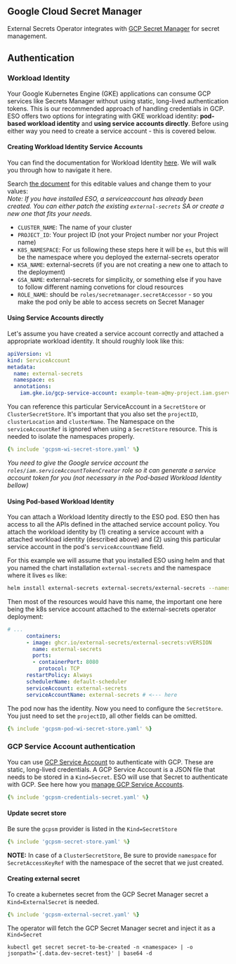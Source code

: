 ## Google Cloud Secret Manager

External Secrets Operator integrates with [GCP Secret Manager](https://cloud.google.com/secret-manager) for secret management.

## Authentication

### Workload Identity

Your Google Kubernetes Engine (GKE) applications can consume GCP services like Secrets Manager without using static, long-lived authentication tokens. This is our recommended approach of handling credentials in GCP. ESO offers two options for integrating with GKE workload identity: **pod-based workload identity** and **using service accounts directly**. Before using either way you need to create a service account - this is covered below.

#### Creating Workload Identity Service Accounts

You can find the documentation for Workload Identity [here](https://cloud.google.com/kubernetes-engine/docs/how-to/workload-identity). We will walk you through how to navigate it here.

Search [the document](https://cloud.google.com/kubernetes-engine/docs/how-to/workload-identity) for this editable values and change them to your values:  
_Note: If you have installed ESO, a serviceaccount has already been created. You can either patch the existing `external-secrets` SA or create a new one that fits your needs._

- `CLUSTER_NAME`: The name of your cluster
- `PROJECT_ID`: Your project ID (not your Project number nor your Project name)
- `K8S_NAMESPACE`: For us following these steps here it will be `es`, but this will be the namespace where you deployed the external-secrets operator
- `KSA_NAME`: external-secrets (if you are not creating a new one to attach to the deployment)
- `GSA_NAME`: external-secrets for simplicity, or something else if you have to follow different naming convetions for cloud resources
- `ROLE_NAME`: should be `roles/secretmanager.secretAccessor` - so you make the pod only be able to access secrets on Secret Manager

#### Using Service Accounts directly

Let's assume you have created a service account correctly and attached a appropriate workload identity. It should roughly look like this:

```yaml
apiVersion: v1
kind: ServiceAccount
metadata:
  name: external-secrets
  namespace: es
  annotations:
    iam.gke.io/gcp-service-account: example-team-a@my-project.iam.gserviceaccount.com
```

You can reference this particular ServiceAccount in a `SecretStore` or `ClusterSecretStore`. It's important that you also set the `projectID`, `clusterLocation` and `clusterName`. The Namespace on the `serviceAccountRef` is ignored when using a `SecretStore` resource. This is needed to isolate the namespaces properly.

```yaml
{% include 'gcpsm-wi-secret-store.yaml' %}
```

*You need to give the Google service account the `roles/iam.serviceAccountTokenCreator` role so it can generate a service account token for you (not necessary in the Pod-based Workload Identity bellow)*

#### Using Pod-based Workload Identity

You can attach a Workload Identity directly to the ESO pod. ESO then has access to all the APIs defined in the attached service account policy. You attach the workload identity by (1) creating a service account with a attached workload identity (described above) and (2) using this particular service account in the pod's `serviceAccountName` field.

For this example we will assume that you installed ESO using helm and that you named the chart installation `external-secrets` and the namespace where it lives `es` like:

```sh
helm install external-secrets external-secrets/external-secrets --namespace es
```

Then most of the resources would have this name, the important one here being the k8s service account attached to the external-secrets operator deployment:

```yaml
# ...
      containers:
      - image: ghcr.io/external-secrets/external-secrets:vVERSION
        name: external-secrets
        ports:
        - containerPort: 8080
          protocol: TCP
      restartPolicy: Always
      schedulerName: default-scheduler
      serviceAccount: external-secrets
      serviceAccountName: external-secrets # <--- here
```

The pod now has the identity. Now you need to configure the `SecretStore`.
You just need to set the `projectID`, all other fields can be omitted.

```yaml
{% include 'gcpsm-pod-wi-secret-store.yaml' %}
```

### GCP Service Account authentication

You can use [GCP Service Account](https://cloud.google.com/iam/docs/service-accounts) to authenticate with GCP. These are static, long-lived credentials. A GCP Service Account is a JSON file that needs to be stored in a `Kind=Secret`. ESO will use that Secret to authenticate with GCP. See here how you [manage GCP Service Accounts](https://cloud.google.com/iam/docs/creating-managing-service-accounts).

```yaml
{% include 'gcpsm-credentials-secret.yaml' %}
```


#### Update secret store
Be sure the `gcpsm` provider is listed in the `Kind=SecretStore`

```yaml
{% include 'gcpsm-secret-store.yaml' %}
```

**NOTE:** In case of a `ClusterSecretStore`, Be sure to provide `namespace` for `SecretAccessKeyRef` with the namespace of the secret that we just created.

#### Creating external secret

To create a kubernetes secret from the GCP Secret Manager secret a `Kind=ExternalSecret` is needed.

```yaml
{% include 'gcpsm-external-secret.yaml' %}
```

The operator will fetch the GCP Secret Manager secret and inject it as a `Kind=Secret`
```
kubectl get secret secret-to-be-created -n <namespace> | -o jsonpath='{.data.dev-secret-test}' | base64 -d
```

